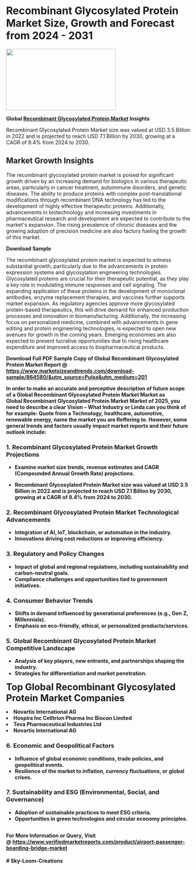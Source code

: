 <H1>Recombinant Glycosylated Protein Market Size, Growth and Forecast from 2024 - 2031</H1><img class="aligncenter size-medium wp-image-584254" src="https://thirdeyenews.in/wp-content/uploads/2024/09/Global-Market-Research-300x168.jpeg" alt="" width="300" height="168" /><p><strong>Global&nbsp;<a href="https://www.marketsizeandtrends.com/download-sample/864580/&amp;utm_source=Pulse&amp;utm_medium=201">Recombinant Glycosylated Protein Market</a> Insights</strong></p><p>Recombinant Glycosylated Protein Market size was valued at USD 3.5 Billion in 2022 and is projected to reach USD 7.1 Billion by 2030, growing at a CAGR of 9.4% from 2024 to 2030.</p><p><h2>Market Growth Insights</h2> <p>The recombinant glycosylated protein market is poised for significant growth driven by an increasing demand for biologics in various therapeutic areas, particularly in cancer treatment, autoimmune disorders, and genetic diseases. The ability to produce proteins with complex post-translational modifications through recombinant DNA technology has led to the development of highly effective therapeutic proteins. Additionally, advancements in biotechnology and increasing investments in pharmaceutical research and development are expected to contribute to the market's expansion. The rising prevalence of chronic diseases and the growing adoption of precision medicine are also factors fueling the growth of this market.</p> <p><strong>Download Sample</strong></p> <p>The recombinant glycosylated protein market is expected to witness substantial growth, particularly due to the advancements in protein expression systems and glycosylation engineering technologies. Glycosylated proteins are crucial for their therapeutic potential, as they play a key role in modulating immune responses and cell signaling. The expanding application of these proteins in the development of monoclonal antibodies, enzyme replacement therapies, and vaccines further supports market expansion. As regulatory agencies approve more glycosylated protein-based therapeutics, this will drive demand for enhanced production processes and innovation in biomanufacturing. Additionally, the increasing focus on personalized medicine, combined with advancements in gene editing and protein engineering technologies, is expected to open new avenues for growth in the coming years. Emerging economies are also expected to present lucrative opportunities due to rising healthcare expenditure and improved access to biopharmaceutical products.</p> <p><strong></p><p><span class=""><strong>Download Full PDF Sample Copy of Global Recombinant Glycosylated Protein Market Report</strong> @ <a href="https://www.marketsizeandtrends.com/download-sample/864580/&amp;utm_source=Pulse&amp;utm_medium=201" target="_blank">https://www.marketsizeandtrends.com/download-sample/864580/&amp;utm_source=Pulse&amp;utm_medium=201</a></span></p><p>In order to make an accurate and perceptive description of future scope of a Global&nbsp;Recombinant Glycosylated Protein Market Market as Global&nbsp;Recombinant Glycosylated Protein Market Market of 2025, you need to describe a clear Vision &ndash; What Industry or Linda can you think of for example: Quote from a Technology, healthcare, automotive, renewable energy, name the market you are Reffering to. However, some general trends and factors usually impact market reports and their future outlook include:</p><h3>1.&nbsp;<strong>Recombinant Glycosylated Protein Market Growth Projections</strong></h3><ul><li>Examine market size trends, revenue estimates and CAGR (Compounded Annual Growth Rate) projections.</li><li><p>Recombinant Glycosylated Protein Market size was valued at USD 3.5 Billion in 2022 and is projected to reach USD 7.1 Billion by 2030, growing at a CAGR of 9.4% from 2024 to 2030.</p></li></ul><h3>2.&nbsp;<strong>Recombinant Glycosylated Protein Market Technological Advancements</strong></h3><ul><li>Integration of AI, IoT, blockchain, or automation in the industry.</li><li>Innovations driving cost reductions or improving efficiency.</li></ul><h3>3.&nbsp;<strong>Regulatory and Policy Changes</strong></h3><ul><li>Impact of global and regional regulations, including sustainability and carbon-neutral goals.</li><li>Compliance challenges and opportunities tied to government initiatives.</li></ul><h3>4.&nbsp;<strong>Consumer Behavior Trends</strong></h3><ul><li>Shifts in demand influenced by generational preferences (e.g., Gen Z, Millennials).</li><li>Emphasis on eco-friendly, ethical, or personalized products/services.</li></ul><h3>5.&nbsp;<strong>Global Recombinant Glycosylated Protein Market Competitive Landscape</strong></h3><ul><li>Analysis of key players, new entrants, and partnerships shaping the industry.</li><li>Strategies for differentiation and market penetration.</li></ul><p data-pm-slice="1 1 []"><span style="color: inherit; font-family: inherit; font-size: 25px;">Top Global Recombinant Glycosylated Protein Market Companies</span></p><div class="" data-test-id=""><p><li>Novartis International AG</li><li> Hospira Inc Celltrion Pharma Inc Biocon Limited</li><li> Teva Pharmaceutical Industries Ltd</li><li> Novartis International AG</li></p></div><h3>6.&nbsp;<strong>Economic and Geopolitical Factors</strong></h3><ul><li>Influence of global economic conditions, trade policies, and geopolitical events.</li><li>Resilience of the market to inflation, currency fluctuations, or global crises.</li></ul><h3>7.&nbsp;<strong>Sustainability and ESG (Environmental, Social, and Governance)</strong></h3><ul><li>Adoption of sustainable practices to meet ESG criteria.</li><li>Opportunities in green technologies and circular economy principles.</li></ul><h2><strong style="font-size: 14px;">For More Information or Query, Visit @&nbsp;</strong><a style="background-color: #ffffff; font-size: 14px;" href="https://www.marketsizeandtrends.com/report/recombinant-glycosylated-protein-market/" target="_blank">https://www.verifiedmarketreports.com/product/airport-passenger-boarding-bridge-market</a></h2># Sky-Loom-Creations
